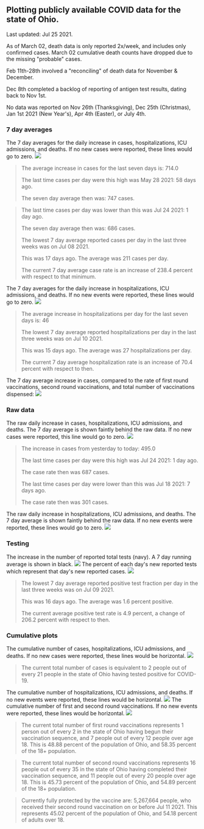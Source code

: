 ## Plotting publicly available COVID data for the state of Ohio. 

Last updated: Jul 25 2021. 

As of March 02, death data is only reported 2x/week, and includes only confirmed cases. March 02 cumulative death counts have dropped due to the missing "probable" cases.

Feb 11th-28th involved a "reconciling" of death data for November & December.

Dec 8th completed a backlog of reporting of antigen test results, dating back to Nov 1st.

No data was reported on Nov 26th (Thanksgiving), Dec 25th (Christmas), Jan 1st 2021 (New Year's), Apr 4th (Easter), or July 4th.
### 7 day averages
The 7 day averages for the daily increase in cases, hospitalizations, ICU admissions, and deaths. If no new cases were reported, these lines would go to zero.
![](7dayaverage_cases.png)

>The average increase in cases for the last seven days is: 714.0
>
>The last time cases per day were this high was May 28 2021: 58 days ago.
>
>The seven day average then was: 747 cases.

>
>The last time cases per day was lower than this was Jul 24 2021: 1 day ago.
>
>The seven day average then was: 686 cases.
>
>The lowest 7 day average reported cases per day in the last three weeks was on Jul 08 2021.
>
>This was 17 days ago. The average was 211 cases per day.
>
>The current 7 day average case rate is an increase of 238.4 percent with respect to that minimum.

The 7 day averages for the daily increase in hospitalizations, ICU admissions, and deaths. If no new events were reported, these lines would go to zero.
![](7dayaverage_hospital.png)

>The average increase in hospitalizations per day for the last seven days is: 46
>
>The lowest 7 day average reported hospitalizations per day in the last three weeks was on Jul 10 2021.
>
>This was 15 days ago. The average was 27 hospitalizations per day.
>
>The current 7 day average hospitalization rate is an increase of 70.4 percent with respect to then.

The 7 day average increase in cases, compared to the rate of first round vaccinations, second round vaccinations, and total number of vaccinations dispensed:
![](DailyVaccinationsCases.png)

### Raw data
The raw daily increase in cases, hospitalizations, ICU admissions, and deaths. The 7 day average is shown faintly behind the raw data. If no new cases were reported, this line would go to zero.
![](DailyCases.png)

>The increase in cases from yesterday to today: 495.0 
>
>The last time cases per day were this high was Jul 24 2021: 1 day ago. 
>
>The case rate then was 687 cases.
>
>The last time cases per day were lower than this was Jul 18 2021: 7 days ago. 
>
>The case rate then was 301 cases.

The raw daily increase in hospitalizations, ICU admissions, and deaths. The 7 day average is shown faintly behind the raw data. If no new events were reported, these lines would go to zero.
![](DailyHospitalizations.png)

### Testing

The increase in the number of reported total tests (navy). A 7 day running average is shown in black.
![](DailyTests.png)
The percent of each day's new reported tests which represent that day's new reported cases.
![](percentpositive_tests.png)

>The lowest 7 day average reported positive test fraction per day in the last three weeks was on Jul 09 2021.
>
>This was 16 days ago. The average was 1.6 percent positive. 
>
>The current average positive test rate is 4.9 percent, a change of 206.2 percent with respect to then. 

### Cumulative plots
The cumulative number of cases, hospitalizations, ICU admissions, and deaths. If no new cases were reported, these lines would be horizontal.
![](Cases.png)

>The current total number of cases is equivalent to 2 people out of every 21 people in the state of Ohio having tested positive for COVID-19.

The cumulative number of hospitalizations, ICU admissions, and deaths. If no new events were reported, these lines would be horizontal.
![](Hospitalizations.png)
The cumulative number of first and second round vaccinations. If no new events were reported, these lines would be horizontal.
![](Vaccinations.png)

>The current total number of first round vaccinations represents 1 person out of every 2 in the state of Ohio having begun their vaccination sequence,  and 7 people out of every 12 people over age 18.
 >This is 48.88 percent of the population of Ohio, and 58.35 percent of the 18+ population.

>The current total number of second round vaccinations represents 16 people out of every 35 in the state of Ohio having completed their vaccination sequence, and 11 people out of every 20 people over age 18. 
>This is 45.73 percent of the population of Ohio, and 54.89 percent of the 18+ population.

>Currently fully protected by the vaccine are: 5,267,664 people, who received their second round vaccination on or before Jul 11 2021.
>This represents 45.02 percent of the population of Ohio, and 54.18 percent of adults over 18.

